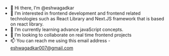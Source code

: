 - 👋 Hi there, I’m @eshwagadkar
- 👀 I’m interested in frontend development and frontend related technologies such as React Library and Next.JS framework that is based on react library. 
- 🌱 I’m currently learning advance javaScript concepts.
- 💞️ I’m looking to collaborate on real time frontend projects
- 📫 You can reach me using this email address - eshwagadkar007@gmail.com 

<!---
eshwagadkar/eshwagadkar is a ✨ special ✨ repository because its `README.md` (this file) appears on your GitHub profile.
You can click the Preview link to take a look at your changes.
--->
